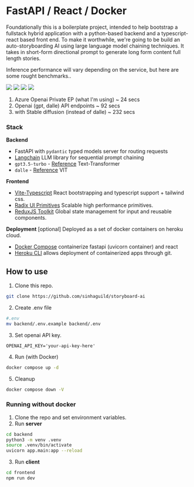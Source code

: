 # FastAPI / React / Docker

Foundationally this is a boilerplate project, intended to help bootstrap a fullstack hybrid application with a python-based backend and a typescript-react based front end. To make it worthwhile, we're going to be build an auto-storyboarding AI using large language model chaining techniques. It takes in short-form directional prompt to generate long form content full length stories.

Inference performance will vary depending on the service, but here are some rought benchmarks..

![](https://videoapi-muybridge.vimeocdn.com/animated-thumbnails/image/738dea17-7d12-4a39-b67e-7f0e8f847113.gif?ClientID=vimeo-core-prod&Date=1682749663&Signature=0bee8f6e478a681079753916f83210d058f3c311)
![](https://videoapi-muybridge.vimeocdn.com/animated-thumbnails/image/8bb75e74-a2cc-43c4-a6c6-ef94d60a4862.gif?ClientID=vimeo-core-prod&Date=1682750062&Signature=c76ef9b8c44b9badd4e826d69d83e2cc31d628cb)
![](https://videoapi-muybridge.vimeocdn.com/animated-thumbnails/image/f095ec18-6aaf-444e-ae63-83982ad596da.gif?ClientID=vimeo-core-prod&Date=1682749973&Signature=4ae580f8b2530fb02c228243591dfc02fc6bacb1)
![](https://videoapi-muybridge.vimeocdn.com/animated-thumbnails/image/53b8fc05-c4c1-4ffb-9aca-aff46057c73d.gif?ClientID=vimeo-core-prod&Date=1682750038&Signature=57100dbe9558f0ace98ee8a1d89109113aabadf1)

1. Azure Openai Private EP (what I'm using) ~ 24 secs
2. Openai (gpt, dalle) API endpoints ~ 92 secs
3. with Stable diffusion (instead of dalle) ~ 232 secs

### Stack

**Backend**

- FastAPI with `pydantic` typed models
  server for routing requests
- [Langchain](https://python.langchain.com/en/latest/)
  LLM library for sequential prompt chaining
- `gpt3.5-turbo` - [Reference](https://platform.openai.com/docs/api-reference/completions)
  Text-Transformer
- `dalle` - [Reference](https://platform.openai.com/docs/api-reference/images/create-variation)
  VIT

**Frontend**

- [Vite-Typescript](https://github.com/vitejs/vite)
  React bootstrapping and typescript support + tailwind css.
- [Radix UI Primitives](https://github.com/radix-ui/primitives)
  Scalable high performance primitives.
- [ReduxJS Toolkit](https://github.com/reduxjs/redux-toolkit)
  Global state management for input and reusable components.

**Deployment**
[optional] Deployed as a set of docker containers on heroku cloud.

- [Docker Compose](https://github.com/docker/compose)
  containerize fastapi (uvicorn container) and react
- [Heroku CLI](https://github.com/heroku/cli)
  allows deployment of containerized apps through git.

## How to use

1. Clone this repo.

```sh
git clone https://github.com/sinhaguild/storyboard-ai
```

2. Create .env file

```sh
#.env
mv backend/.env.example backend/.env
```

3. Set openai API key.

```
OPENAI_API_KEY='your-api-key-here'
```

4. Run (with Docker)

```sh
docker compose up -d
```

5. Cleanup

```sh
docker compose down -V
```

### Running without docker

1. Clone the repo and set environment variables.
2. Run **server**

```sh
cd backend
python3 -m venv .venv
source .venv/bin/activate
uvicorn app.main:app --reload
```

3. Run **client**

```sh
cd frontend
npm run dev
```
